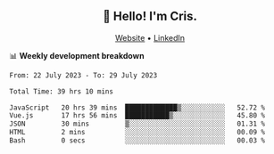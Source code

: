 
<h2 align="center">👋 Hello! I'm Cris.</h2>
<p align="center">
  <a href="https://www.criscunas.dev">Website</a> •
  <a href="https://www.linkedin.com/in/cristophercunas/">LinkedIn</a> 
</p>


📊 **Weekly development breakdown**
<!--START_SECTION:waka-->

```txt
From: 22 July 2023 - To: 29 July 2023

Total Time: 39 hrs 10 mins

JavaScript   20 hrs 39 mins  █████████████▒░░░░░░░░░░░   52.72 %
Vue.js       17 hrs 56 mins  ███████████▒░░░░░░░░░░░░░   45.80 %
JSON         30 mins         ▒░░░░░░░░░░░░░░░░░░░░░░░░   01.31 %
HTML         2 mins          ░░░░░░░░░░░░░░░░░░░░░░░░░   00.09 %
Bash         0 secs          ░░░░░░░░░░░░░░░░░░░░░░░░░   00.03 %
```

<!--END_SECTION:waka-->
